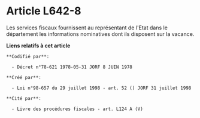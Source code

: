 # Article L642-8

Les services fiscaux fournissent au représentant de l'Etat dans le département les informations nominatives dont ils
disposent sur la vacance.

**Liens relatifs à cet article**

	**Codifié par**:

	  - Décret n°78-621 1978-05-31 JORF 8 JUIN 1978

	**Créé par**:

	  - Loi n°98-657 du 29 juillet 1998 - art. 52 () JORF 31 juillet 1998

	**Cité par**:

	  - Livre des procédures fiscales - art. L124 A (V)
